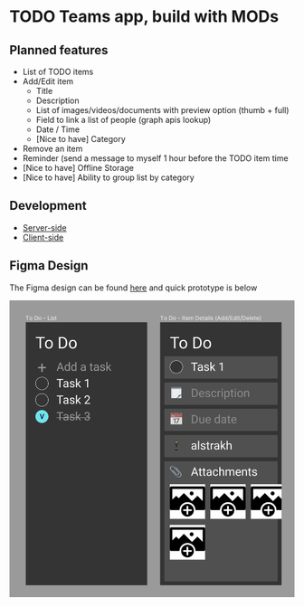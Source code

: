 # TODO Teams app, build with MODs

## Planned features

- List of TODO items
- Add/Edit item
  - Title
  - Description
  - List of images/videos/documents with preview option (thumb + full)
  - Field to link a list of people (graph apis  lookup)
  - Date / Time
  - [Nice to have] Category
- Remove an item
- Reminder (send a message to myself 1 hour before the TODO item time
- [Nice to have] Offline Storage
- [Nice to have] Ability to group list by category

## Development

- [Server-side](api/README.md)
- [Client-side](tabs/README.md)

## Figma Design

The Figma design can be found [here](https://www.figma.com/file/UHHwGcx8YG30LO6fp5gY21/TODO-App) and quick prototype is below

![Figma Prototype](todo-figma-prototype.png)
